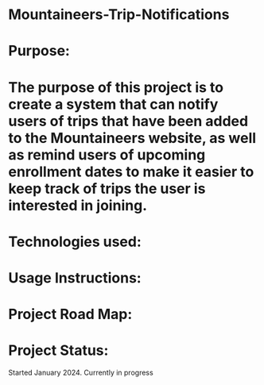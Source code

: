 # Mountaineers-Trip-Notifications
<h1>Purpose:<h1>
The purpose of this project is to create a system that can notify users of trips that have been added to the Mountaineers 
website, as well as remind users of upcoming enrollment dates to make it easier to keep track of trips the user is 
interested in joining.

<h1>Technologies used:</h1>
<h1>Usage Instructions:</h1>
<h1>Project Road Map:</h1>
<h1>Project Status:</h1>
Started January 2024. Currently in progress